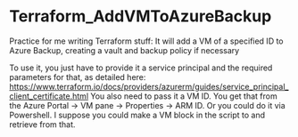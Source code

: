 # Terraform_AddVMToAzureBackup
Practice for me writing Terraform stuff: It will add a VM of a specified ID to Azure Backup, creating a vault and backup policy if necessary

To use it, you just have to provide it a service principal and the required parameters for that, as detailed here: https://www.terraform.io/docs/providers/azurerm/guides/service_principal_client_certificate.html
You also need to pass it a VM ID. You get that from the Azure Portal -> VM pane -> Properties -> ARM ID. Or you could do it via Powershell. I suppose you could make a VM block in the script to and retrieve from that.
